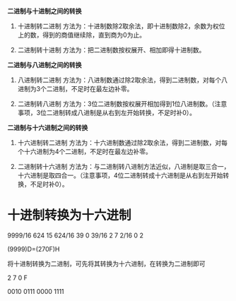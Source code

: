

**二进制与十进制之间的转换**

1. 十进制转二进制
   方法为：十进制数除2取余法，即十进制数除2，余数为权位上的数，得到的商值继续除，直到商为0为止。

2. 二进制转十进制
   方法为：把二进制数按权展开、相加即得十进制数。

**二进制与八进制之间的转换**

1. 八进制转二进制
   方法为：八进制数通过除2取余法，得到二进制数，对每个八进制为3个二进制，不足时在最左边补零。

2. 二进制转八进制
   方法为：3位二进制数按权展开相加得到1位八进制数。（注意事项，3位二进制转成八进制是从右到左开始转换，不足时补0）。

**二进制与十六进制之间的转换**

1. 十六进制转二进制
   方法为：十六进制数通过除2取余法，得到二进制数，对每个十六进制为4个二进制，不足时在最左边补零。

2. 二进制转十六进制
   方法为：与二进制转八进制方法近似，八进制是取三合一，十六进制是取四合一。（注意事项，4位二进制转成十六进制是从右到左开始转换，不足时补0）。

# 十进制转换为十六进制

9999/16 624 15
624/16 39 0
39/16 2 7
2/16 0 2

(9999)D=(270F)H

将十进制转换为二进制，可先将其转换为十六进制，在转换为二进制即可

2     7     0    F

0010  0111 0000 1111